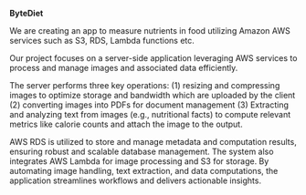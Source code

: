 **ByteDiet**

We are creating an app to measure nutrients in food utilizing Amazon AWS services such as S3, RDS, Lambda functions etc.

Our project focuses on a server-side application leveraging AWS services to process and manage images and associated data efficiently. 

The server performs three key operations: 
(1) resizing and compressing images to optimize storage and bandwidth which are uploaded by the client
(2) converting images into PDFs for document management
(3) Extracting and analyzing text from images (e.g., nutritional facts) to compute relevant metrics like calorie counts and attach the image to the output. 

AWS RDS is utilized to store and manage metadata and computation results, ensuring robust and scalable database management. The system also integrates AWS Lambda for image processing and S3 for storage. By automating image handling, text extraction, and data computations, the application streamlines workflows and delivers actionable insights.


